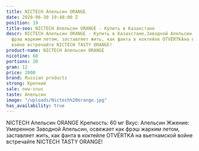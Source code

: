 ```yaml
---
title: NICTECH Апельсин ORANGE
date: 2020-06-30 19:48:00 Z
position: 19
title-seo: NICTECH Апельсин ORANGE - Купить в Казахстане
descr: NICTECH Апельсин ORANGE - Купить в Казахстане,Заводной Апельсин, освежает как
  фрэш жарким летом, заставляет жить, как фанта в коктейле OTVЁRTKAна вьетнамской
  войне встречайте NICTECH TASTY ORANGE!
product-name: NICTECH Апельсин ORANGE
nicotine: 60
portions: 20
gram: 12
price: 2000
brand: Russian products
strong: Крепкий
sale: new-snus
taste: Апельсин
image: "/uploads/Nictech%20orange.jpg"
has_availability: true
---
```


NICTECH Апельсин ORANGE
Крепкость: 60 мг
Вкус: Апельсин
Жжение: Умеренное
Заводной Апельсин, освежает как фрэш жарким летом, заставляет жить, как фанта в коктейле OTVЁRTKA на вьетнамской войне встречайте NICTECH TASTY ORANGE!

